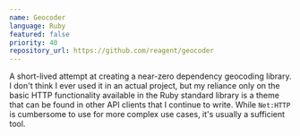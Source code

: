 ```yaml
---
name: Geocoder
language: Ruby
featured: false
priority: 40
repository_url: https://github.com/reagent/geocoder
---
```


A short-lived attempt at creating a near-zero dependency geocoding library. I
don't think I ever used it in an actual project, but my reliance only on the
basic HTTP functionality available in the Ruby standard library is a theme that
can be found in other API clients that I continue to write. While `Net:HTTP` is
cumbersome to use for more complex use cases, it's usually a sufficient tool.
